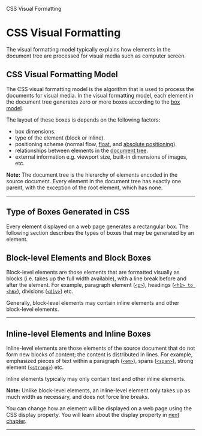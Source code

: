 CSS Visual Formatting

# CSS Visual Formatting

The visual formatting model typically explains how elements in the document tree are processed for visual media such as computer screen.

## CSS Visual Formatting Model

The CSS visual formatting model is the algorithm that is used to process the documents for visual media. In the visual formatting model, each element in the document tree generates zero or more boxes according to the [box model](https://www.tutorialrepublic.com/css-tutorial/css-box-model.php).

The layout of these boxes is depends on the following factors:

*   box dimensions.
*   type of the element (block or inline).
*   positioning scheme (normal flow, [float](https://www.tutorialrepublic.com/css-tutorial/css-float.php), and [absolute positioning](https://www.tutorialrepublic.com/css-tutorial/css-position.php#absolute-positioning)).
*   relationships between elements in the [document tree](https://www.tutorialrepublic.com/css-tutorial/../definitions.php#document-tree).
*   external information e.g. viewport size, built-in dimensions of images, etc.

**Note:** The document tree is the hierarchy of elements encoded in the source document. Every element in the document tree has exactly one parent, with the exception of the root element, which has none.

* * *

## Type of Boxes Generated in CSS

Every element displayed on a web page generates a rectangular box. The following section describes the types of boxes that may be generated by an element.

## Block-level Elements and Block Boxes

Block-level elements are those elements that are formatted visually as blocks (i.e. takes up the full width available), with a line break before and after the element. For example, paragraph element ([`<p>`](https://www.tutorialrepublic.com/css-tutorial/../html-reference/html-p-tag.php)), headings ([`<h1> to <h6>`](https://www.tutorialrepublic.com/css-tutorial/../html-reference/html-headings-tag.php)), divisions ([`<div>`](https://www.tutorialrepublic.com/css-tutorial/../html-reference/html-div-tag.php)) etc.

Generally, block-level elements may contain inline elements and other block-level elements.

* * *

## Inline-level Elements and Inline Boxes

Inline-level elements are those elements of the source document that do not form new blocks of content; the content is distributed in lines. For example, emphasized pieces of text within a paragraph ([`<em>`](https://www.tutorialrepublic.com/css-tutorial/../html-reference/html-em-tag.php)), spans ([`<span>`](https://www.tutorialrepublic.com/css-tutorial/../html-reference/html-span-tag.php)), strong element ([`<strong>`](https://www.tutorialrepublic.com/css-tutorial/../html-reference/html-strong-tag.php)) etc.

Inline elements typically may only contain text and other inline elements.

**Note:** Unlike block-level elements, an inline-level element only takes up as much width as necessary, and does not force line breaks.

You can change how an element will be displayed on a web page using the CSS display property. You will learn about the display property in [next chapter](https://www.tutorialrepublic.com/css-tutorial/css-display.php).

* * *